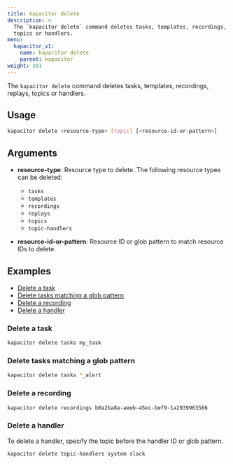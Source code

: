 ```yaml
---
title: kapacitor delete
description: >
  The `kapacitor delete` command deletes tasks, templates, recordings, replays,
  topics or handlers.
menu:
  kapacitor_v1:
    name: kapacitor delete
    parent: kapacitor
weight: 301
---
```


The `kapacitor delete` command deletes tasks, templates, recordings, replays,
topics or handlers.

## Usage

```sh
kapacitor delete <resource-type> [topic] [<resource-id-or-pattern>]
```

## Arguments

- **resource-type**: Resource type to delete.
  The following resource types can be deleted:

  - `tasks`
  - `templates`
  - `recordings`
  - `replays`
  - `topics`
  - `topic-handlers`

- **resource-id-or-pattern**: Resource ID or glob pattern to match resource IDs
  to delete.

## Examples

- [Delete a task](#delete-a-task)
- [Delete tasks matching a glob pattern](#delete-tasks-matching-a-glob-pattern)
- [Delete a recording](#delete-a-recording)
- [Delete a handler](#delete-a-handler)

### Delete a task

```sh
kapacitor delete tasks my_task
```

### Delete tasks matching a glob pattern

```sh
kapacitor delete tasks *_alert
```

### Delete a recording

```sh
kapacitor delete recordings b0a2ba8a-aeeb-45ec-bef9-1a2939963586
```

### Delete a handler

To delete a handler, specify the topic before the handler ID or glob pattern.

```sh
kapacitor delete topic-handlers system slack
```
